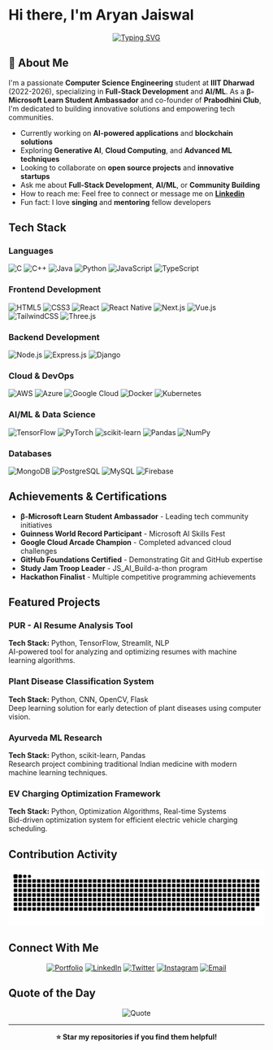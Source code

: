 # Hi there, I'm Aryan Jaiswal

<div align="center">
  
  [![Typing SVG](https://readme-typing-svg.herokuapp.com?font=Fira+Code&pause=1000&color=2196F3&center=true&vCenter=true&width=435&lines=Full-Stack+Developer;AI%2FML+Enthusiast;Microsoft+Learn+Student+Ambassador;Open+Source+Contributor)](https://git.io/typing-svg)
  
</div>

## 🚀 About Me

I'm a passionate **Computer Science Engineering** student at **IIIT Dharwad** (2022-2026), specializing in **Full-Stack Development** and **AI/ML**. As a **β-Microsoft Learn Student Ambassador** and co-founder of **Prabodhini Club**, I'm dedicated to building innovative solutions and empowering tech communities.

- Currently working on **AI-powered applications** and **blockchain solutions**
- Exploring **Generative AI**, **Cloud Computing**, and **Advanced ML techniques**
- Looking to collaborate on **open source projects** and **innovative startups**
- Ask me about **Full-Stack Development**, **AI/ML**, or **Community Building**
- How to reach me: Feel free to connect or message me on **[Linkedin](https://www.linkedin.com/in/aryanjstar/)**
- Fun fact: I love **singing** and **mentoring** fellow developers

## Tech Stack

### Languages

![C](https://img.shields.io/badge/C-00599C?style=for-the-badge&logo=c&logoColor=white)
![C++](https://img.shields.io/badge/C++-00599C?style=for-the-badge&logo=c%2B%2B&logoColor=white)
![Java](https://img.shields.io/badge/Java-ED8B00?style=for-the-badge&logo=openjdk&logoColor=white)
![Python](https://img.shields.io/badge/Python-3776AB?style=for-the-badge&logo=python&logoColor=white)
![JavaScript](https://img.shields.io/badge/JavaScript-F7DF1E?style=for-the-badge&logo=javascript&logoColor=black)
![TypeScript](https://img.shields.io/badge/TypeScript-007ACC?style=for-the-badge&logo=typescript&logoColor=white)

### Frontend Development

![HTML5](https://img.shields.io/badge/HTML5-E34F26?style=for-the-badge&logo=html5&logoColor=white)
![CSS3](https://img.shields.io/badge/CSS3-1572B6?style=for-the-badge&logo=css3&logoColor=white)
![React](https://img.shields.io/badge/React-20232A?style=for-the-badge&logo=react&logoColor=61DAFB)
![React Native](https://img.shields.io/badge/React_Native-20232A?style=for-the-badge&logo=react&logoColor=61DAFB)
![Next.js](https://img.shields.io/badge/Next.js-000000?style=for-the-badge&logo=next.js&logoColor=white)
![Vue.js](https://img.shields.io/badge/Vue.js-35495E?style=for-the-badge&logo=vue.js&logoColor=4FC08D)
![TailwindCSS](https://img.shields.io/badge/Tailwind_CSS-38B2AC?style=for-the-badge&logo=tailwind-css&logoColor=white)
![Three.js](https://img.shields.io/badge/Three.js-000000?style=for-the-badge&logo=three.js&logoColor=white)

### Backend Development

![Node.js](https://img.shields.io/badge/Node.js-43853D?style=for-the-badge&logo=node.js&logoColor=white)
![Express.js](https://img.shields.io/badge/Express.js-404D59?style=for-the-badge&logo=express&logoColor=white)
![Django](https://img.shields.io/badge/Django-092E20?style=for-the-badge&logo=django&logoColor=white)

### Cloud & DevOps

![AWS](https://img.shields.io/badge/AWS-232F3E?style=for-the-badge&logo=amazon-aws&logoColor=white)
![Azure](https://img.shields.io/badge/Microsoft_Azure-0078D4?style=for-the-badge&logo=microsoft-azure&logoColor=white)
![Google Cloud](https://img.shields.io/badge/Google_Cloud-4285F4?style=for-the-badge&logo=google-cloud&logoColor=white)
![Docker](https://img.shields.io/badge/Docker-2496ED?style=for-the-badge&logo=docker&logoColor=white)
![Kubernetes](https://img.shields.io/badge/Kubernetes-326CE5?style=for-the-badge&logo=kubernetes&logoColor=white)

### AI/ML & Data Science

![TensorFlow](https://img.shields.io/badge/TensorFlow-FF6F00?style=for-the-badge&logo=tensorflow&logoColor=white)
![PyTorch](https://img.shields.io/badge/PyTorch-EE4C2C?style=for-the-badge&logo=pytorch&logoColor=white)
![scikit-learn](https://img.shields.io/badge/scikit--learn-F7931E?style=for-the-badge&logo=scikit-learn&logoColor=white)
![Pandas](https://img.shields.io/badge/Pandas-150458?style=for-the-badge&logo=pandas&logoColor=white)
![NumPy](https://img.shields.io/badge/NumPy-013243?style=for-the-badge&logo=numpy&logoColor=white)

### Databases

![MongoDB](https://img.shields.io/badge/MongoDB-4EA94B?style=for-the-badge&logo=mongodb&logoColor=white)
![PostgreSQL](https://img.shields.io/badge/PostgreSQL-316192?style=for-the-badge&logo=postgresql&logoColor=white)
![MySQL](https://img.shields.io/badge/MySQL-4479A1?style=for-the-badge&logo=mysql&logoColor=white)
![Firebase](https://img.shields.io/badge/Firebase-FFCA28?style=for-the-badge&logo=firebase&logoColor=black)

## Achievements & Certifications

- **β-Microsoft Learn Student Ambassador** - Leading tech community initiatives
- **Guinness World Record Participant** - Microsoft AI Skills Fest
- **Google Cloud Arcade Champion** - Completed advanced cloud challenges
- **GitHub Foundations Certified** - Demonstrating Git and GitHub expertise
- **Study Jam Troop Leader** - JS_AI_Build-a-thon program
- **Hackathon Finalist** - Multiple competitive programming achievements

## Featured Projects

### PUR - AI Resume Analysis Tool

**Tech Stack:** Python, TensorFlow, Streamlit, NLP  
AI-powered tool for analyzing and optimizing resumes with machine learning algorithms.

### Plant Disease Classification System

**Tech Stack:** Python, CNN, OpenCV, Flask  
Deep learning solution for early detection of plant diseases using computer vision.

### Ayurveda ML Research

**Tech Stack:** Python, scikit-learn, Pandas  
Research project combining traditional Indian medicine with modern machine learning techniques.

### EV Charging Optimization Framework

**Tech Stack:** Python, Optimization Algorithms, Real-time Systems  
Bid-driven optimization system for efficient electric vehicle charging scheduling.

## Contribution Activity

<picture>
  <source media="(prefers-color-scheme: dark)" srcset="https://raw.githubusercontent.com/aryanjstar/aryanjstar/output/github-snake-dark.svg" />
  <source media="(prefers-color-scheme: light)" srcset="https://raw.githubusercontent.com/aryanjstar/aryanjstar/output/github-snake.svg" />
  <img alt="github-snake" src="https://raw.githubusercontent.com/aryanjstar/aryanjstar/output/github-snake.svg" />
</picture>

## Connect With Me

<div align="center">
  
  [![Portfolio](https://img.shields.io/badge/Portfolio-FF5722?style=for-the-badge&logo=todoist&logoColor=white)](https://aryanjaiswal.netlify.app)
  [![LinkedIn](https://img.shields.io/badge/LinkedIn-0077B5?style=for-the-badge&logo=linkedin&logoColor=white)](https://linkedin.com/in/aryanjstar)
  [![Twitter](https://img.shields.io/badge/Twitter-1DA1F2?style=for-the-badge&logo=twitter&logoColor=white)](https://x.com/aryanjstar)
  [![Instagram](https://img.shields.io/badge/Instagram-E4405F?style=for-the-badge&logo=instagram&logoColor=white)](https://instagram.com/aryanjstar)
  [![Email](https://img.shields.io/badge/Email-D14836?style=for-the-badge&logo=gmail&logoColor=white)](mailto:aryanjstar3@gmail.com)
  
</div>

## Quote of the Day

<div align="center">
  
  ![Quote](https://quotes-github-readme.vercel.app/api?type=horizontal&theme=tokyonight)
  
</div>

---

<div align="center">
  
  **⭐ Star my repositories if you find them helpful!**
  
</div>
  
</div>
